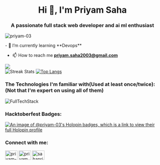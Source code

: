 <h1 align="center">Hi 👋, I'm Priyam Saha</h1>
<h3 align="center">A passionate full stack web developer and ai ml enthusiast</h3>
<!-- <img  width=100% height = 420px alt = "coding"src="https://camo.githubusercontent.com/c1dcb74cc1c1835b1d716f5051499a2814c683c806b15f04b0eba492863703e9/68747470733a2f2f63646e2e6472696262626c652e636f6d2f75736572732f3733303730332f73637265656e73686f74732f363538313234332f6176656e746f2e676966"> -->
<p align="left"> <img src="https://komarev.com/ghpvc/?username=priyam-03&label=Profile%20views&color=0e75b6&style=flat" alt="priyam-03" /> </p>
- 🌱 I’m currently learning **Devops**

- 📫 How to reach me **priyam.saha2003@gmail.com**


![](https://github-readme-stats.vercel.app/api?username=priyam-03&theme=nightowl&hide_border=false&include_all_commits=false&count_private=true)<br/>
![Streak Stats](https://github-readme-streak-stats.herokuapp.com/?user=priyam-03&layout=compact&theme=react&hide_border=true&bg_color=0D1117)
[![Top Langs](https://github-readme-stats.vercel.app/api/top-langs/?username=priyam-03&layout=donut-vertical&bg_color=0D1117)](https://github.com/priyam-03)

### The Technologies I'm familiar with(Used at least once/twice):(Not that I'm expert on using all of them)

![FullTechStack](https://skillicons.dev/icons?i=bash,c,cpp,css,docker,express,git,github,html,java,js,linux,markdown,mongo,mysql,next,nodejs,postgres,postman,powershell,python,qt,react,redis,regex,ruby,sqlite,spring,tailwind,typescript,vim,vscode,vite,flask,django,tensorflow,pytorch,aws)

<h3 align="left">Hacktoberfest Badges:</h3>

[![An image of @priyam-03's Holopin badges, which is a link to view their full Holopin profile](https://holopin.me/priyam03)](https://holopin.io/@priyam03)



<h3 align="left">Connect with me:</h3>
<p align="left">
<a href="https://linkedin.com/in/priyam-saha-20057921b" target="blank"><img align="center" src="https://raw.githubusercontent.com/rahuldkjain/github-profile-readme-generator/master/src/images/icons/Social/linked-in-alt.svg" alt="priyam-saha-20057921b" height="30" width="40" /></a>
<a href="https://kaggle.com/priyam_saha03" target="blank"><img align="center" src="https://raw.githubusercontent.com/rahuldkjain/github-profile-readme-generator/master/src/images/icons/Social/kaggle.svg" alt="priyam_saha03" height="30" width="40" /></a>
<a href="https://www.leetcode.com/sahapriyam" target="blank"><img align="center" src="https://raw.githubusercontent.com/rahuldkjain/github-profile-readme-generator/master/src/images/icons/Social/leet-code.svg" alt="sahapriyam" height="30" width="40" /></a>
</p>


